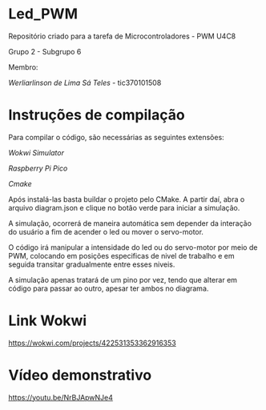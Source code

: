 # Led_PWM
Repositório criado para a tarefa de Microcontroladores - PWM U4C8

Grupo 2 - Subgrupo 6

Membro:

*Werliarlinson de Lima Sá Teles* - tic370101508

# Instruções de compilação

Para compilar o código, são necessárias as seguintes extensões:

*Wokwi Simulator*

*Raspberry Pi Pico*

*Cmake*

Após instalá-las basta buildar o projeto pelo CMake. A partir daí, abra o arquivo 
diagram.json e clique no botão verde para iniciar a simulação.

A simulação, ocorrerá de maneira automática sem depender da interação do usuário 
a fim de acender o led ou mover o servo-motor.

O código irá manipular a intensidade do led ou do servo-motor por meio de PWM,
colocando em posições especificas de nivel de trabalho e em seguida transitar gradualmente entre esses niveis.

A simulação apenas tratará de um pino por vez, tendo que alterar em código para passar ao outro, 
apesar ter ambos no diagrama.

# Link Wokwi

https://wokwi.com/projects/422531353362916353

# Vídeo demonstrativo

https://youtu.be/NrBJApwNJe4